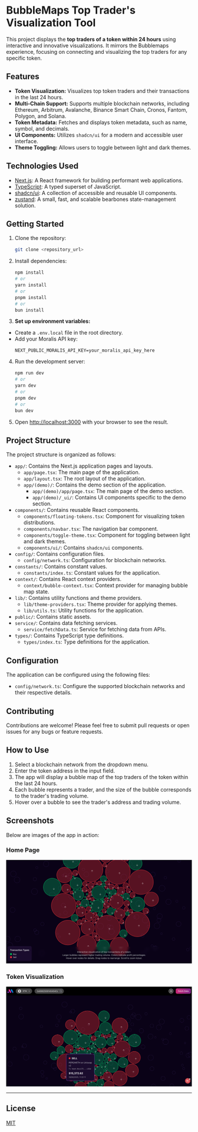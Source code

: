 # BubbleMaps Top Trader's Visualization Tool

This project displays the **top traders of a token within 24 hours** using interactive and innovative visualizations. It mirrors the Bubblemaps experience, focusing on connecting and visualizing the top traders for any specific token.

## Features

- **Token Visualization:** Visualizes top token traders and their transactions in the last 24 hours.
- **Multi-Chain Support:** Supports multiple blockchain networks, including Ethereum, Arbitrum, Avalanche, Binance Smart Chain, Cronos, Fantom, Polygon, and Solana.
- **Token Metadata:** Fetches and displays token metadata, such as name, symbol, and decimals.
- **UI Components:** Utilizes `shadcn/ui` for a modern and accessible user interface.
- **Theme Toggling:** Allows users to toggle between light and dark themes.

## Technologies Used

- [Next.js](https://nextjs.org): A React framework for building performant web applications.
- [TypeScript](https://www.typescriptlang.org): A typed superset of JavaScript.
- [shadcn/ui](https://ui.shadcn.com): A collection of accessible and reusable UI components.
- [zustand](https://github.com/pmndrs/zustand): A small, fast, and scalable bearbones state-management solution.

## Getting Started

1.  Clone the repository:

    ```bash
    git clone <repository_url>
    ```

2.  Install dependencies:

    ```bash
    npm install
    # or
    yarn install
    # or
    pnpm install
    # or
    bun install
    ```

3.  **Set up environment variables:**

- Create a `.env.local` file in the root directory.
- Add your Moralis API key:
  ```
  NEXT_PUBLIC_MORALIS_API_KEY=your_moralis_api_key_here
  ```

4.  Run the development server:

    ```bash
    npm run dev
    # or
    yarn dev
    # or
    pnpm dev
    # or
    bun dev
    ```

5.  Open [http://localhost:3000](http://localhost:3000) with your browser to see the result.

## Project Structure

The project structure is organized as follows:

- `app/`: Contains the Next.js application pages and layouts.
  - `app/page.tsx`: The main page of the application.
  - `app/layout.tsx`: The root layout of the application.
  - `app/(demo)/`: Contains the demo section of the application.
    - `app/(demo)/app/page.tsx`: The main page of the demo section.
    - `app/(demo)/_ui/`: Contains UI components specific to the demo section.
- `components/`: Contains reusable React components.
  - `components/floating-tokens.tsx`: Component for visualizing token distributions.
  - `components/navbar.tsx`: The navigation bar component.
  - `components/toggle-theme.tsx`: Component for toggling between light and dark themes.
  - `components/ui/`: Contains `shadcn/ui` components.
- `config/`: Contains configuration files.
  - `config/network.ts`: Configuration for blockchain networks.
- `constants/`: Contains constant values.
  - `constants/index.ts`: Constant values for the application.
- `context/`: Contains React context providers.
  - `context/bubble-context.tsx`: Context provider for managing bubble map state.
- `lib/`: Contains utility functions and theme providers.
  - `lib/theme-providers.tsx`: Theme provider for applying themes.
  - `lib/utils.ts`: Utility functions for the application.
- `public/`: Contains static assets.
- `service/`: Contains data fetching services.
  - `service/fetchData.ts`: Service for fetching data from APIs.
- `types/`: Contains TypeScript type definitions.
  - `types/index.ts`: Type definitions for the application.

## Configuration

The application can be configured using the following files:

- `config/network.ts`: Configure the supported blockchain networks and their respective details.

## Contributing

Contributions are welcome! Please feel free to submit pull requests or open issues for any bugs or feature requests.

## How to Use

1.  Select a blockchain network from the dropdown menu.
2.  Enter the token address in the input field.
3.  The app will display a bubble map of the top traders of the token within the last 24 hours.
4.  Each bubble represents a trader, and the size of the bubble corresponds to the trader's trading volume.
5.  Hover over a bubble to see the trader's address and trading volume.

## Screenshots

Below are images of the app in action:

### Home Page

![Home Page](image/img1.png)

### Token Visualization

![Token Visualization](image/img2.png)

---

## License

[MIT](LICENSE)
